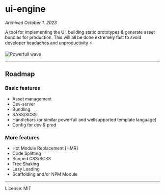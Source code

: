 # ui-engine
*Archived October 1. 2023*

A tool for implementing the UI, building static prototypes &amp; generate asset bundles for production. This will all be done extremely fast to avoid developer headaches and unproductivity :zap:

![Powerfull wave](nature-engine.jpg "Photo by guille pozzi on Unsplash")

-----------

## Roadmap 

### Basic features 
- Asset management
- Dev-server
- Bundling
- SASS/SCSS
- Handlebars (or similar powerfull and wellsupported template language)
- Config for dev & prod

### More features
- Hot Module Replacement [HMR]
- Code Splitting
- Scoped CSS/SCSS
- Tree Shaking
- Lazy Loading
- Scaffolding and/or NPM Module

----------

License: MIT
